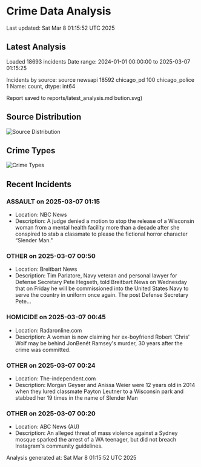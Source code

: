 # Crime Data Analysis
Last updated: Sat Mar  8 01:15:52 UTC 2025

## Latest Analysis

Loaded 18693 incidents
Date range: 2024-01-01 00:00:00 to 2025-03-07 01:15:25

Incidents by source:
source
newsapi           18592
chicago_pd          100
chicago_police        1
Name: count, dtype: int64

Report saved to reports/latest_analysis.md
bution.svg)

## Source Distribution
![Source Distribution](images/source_distribution.svg)

## Crime Types
![Crime Types](images/crime_types.svg)

## Recent Incidents

### ASSAULT on 2025-03-07 01:15
- Location: NBC News
- Description: A judge denied a motion to stop the release of a Wisconsin woman from a mental health facility more than a decade after she conspired to stab a classmate to please the fictional horror character “Slender Man."


### OTHER on 2025-03-07 00:50
- Location: Breitbart News
- Description: Tim Parlatore, Navy veteran and personal lawyer for Defense Secretary Pete Hegseth, told Breitbart News on Wednesday that on Friday he will be commissioned into the United States Navy to serve the country in uniform once again.
The post Defense Secretary Pete…


### HOMICIDE on 2025-03-07 00:45
- Location: Radaronline.com
- Description: A woman is now claiming her ex-boyfriend Robert 'Chris' Wolf may be behind JonBenét Ramsey's murder, 30 years after the crime was committed.


### OTHER on 2025-03-07 00:24
- Location: The-independent.com
- Description: Morgan Geyser and Anissa Weier were 12 years old in 2014 when they lured classmate Payton Leutner to a Wisconsin park and stabbed her 19 times in the name of Slender Man


### OTHER on 2025-03-07 00:20
- Location: ABC News (AU)
- Description: An alleged threat of mass violence against a Sydney mosque sparked the arrest of a WA teenager, but did not breach Instagram's community guidelines.

Analysis generated at: Sat Mar  8 01:15:52 UTC 2025
